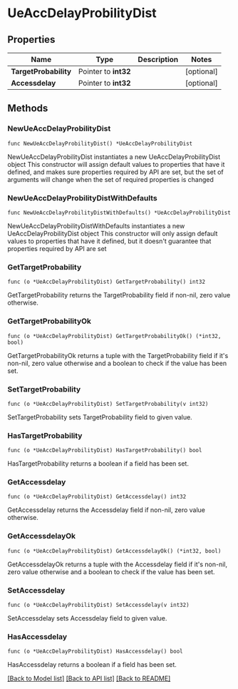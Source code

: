 # UeAccDelayProbilityDist

## Properties

Name | Type | Description | Notes
------------ | ------------- | ------------- | -------------
**TargetProbability** | Pointer to **int32** |  | [optional] 
**Accessdelay** | Pointer to **int32** |  | [optional] 

## Methods

### NewUeAccDelayProbilityDist

`func NewUeAccDelayProbilityDist() *UeAccDelayProbilityDist`

NewUeAccDelayProbilityDist instantiates a new UeAccDelayProbilityDist object
This constructor will assign default values to properties that have it defined,
and makes sure properties required by API are set, but the set of arguments
will change when the set of required properties is changed

### NewUeAccDelayProbilityDistWithDefaults

`func NewUeAccDelayProbilityDistWithDefaults() *UeAccDelayProbilityDist`

NewUeAccDelayProbilityDistWithDefaults instantiates a new UeAccDelayProbilityDist object
This constructor will only assign default values to properties that have it defined,
but it doesn't guarantee that properties required by API are set

### GetTargetProbability

`func (o *UeAccDelayProbilityDist) GetTargetProbability() int32`

GetTargetProbability returns the TargetProbability field if non-nil, zero value otherwise.

### GetTargetProbabilityOk

`func (o *UeAccDelayProbilityDist) GetTargetProbabilityOk() (*int32, bool)`

GetTargetProbabilityOk returns a tuple with the TargetProbability field if it's non-nil, zero value otherwise
and a boolean to check if the value has been set.

### SetTargetProbability

`func (o *UeAccDelayProbilityDist) SetTargetProbability(v int32)`

SetTargetProbability sets TargetProbability field to given value.

### HasTargetProbability

`func (o *UeAccDelayProbilityDist) HasTargetProbability() bool`

HasTargetProbability returns a boolean if a field has been set.

### GetAccessdelay

`func (o *UeAccDelayProbilityDist) GetAccessdelay() int32`

GetAccessdelay returns the Accessdelay field if non-nil, zero value otherwise.

### GetAccessdelayOk

`func (o *UeAccDelayProbilityDist) GetAccessdelayOk() (*int32, bool)`

GetAccessdelayOk returns a tuple with the Accessdelay field if it's non-nil, zero value otherwise
and a boolean to check if the value has been set.

### SetAccessdelay

`func (o *UeAccDelayProbilityDist) SetAccessdelay(v int32)`

SetAccessdelay sets Accessdelay field to given value.

### HasAccessdelay

`func (o *UeAccDelayProbilityDist) HasAccessdelay() bool`

HasAccessdelay returns a boolean if a field has been set.


[[Back to Model list]](../README.md#documentation-for-models) [[Back to API list]](../README.md#documentation-for-api-endpoints) [[Back to README]](../README.md)


